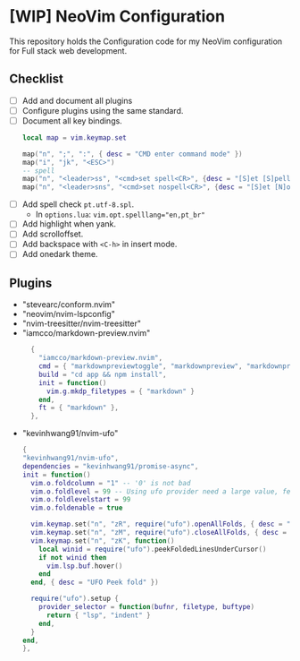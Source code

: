 # [WIP] NeoVim Configuration

This repository holds the Configuration code for my NeoVim configuration for Full stack web development.

## Checklist
- [ ] Add and document all plugins
- [ ] Configure plugins using the same standard.
- [ ] Document all key bindings.
    ```lua
    local map = vim.keymap.set

    map("n", ";", ":", { desc = "CMD enter command mode" })
    map("i", "jk", "<ESC>")
    -- spell
    map("n", "<leader>ss", "<cmd>set spell<CR>", {desc = "[S]et [S]pell"})
    map("n", "<leader>sns", "<cmd>set nospell<CR>", {desc = "[S]et [N]o [S]pell"})
    ```
- [ ] Add spell check `pt.utf-8.spl`.
    - In `options.lua`: `vim.opt.spelllang="en,pt_br"`
- [ ] Add highlight when yank.
- [ ] Add scrolloffset.
- [ ] Add backspace with `<C-h>` in insert mode.
- [ ] Add onedark theme.
## Plugins

- "stevearc/conform.nvim"
- "neovim/nvim-lspconfig"
- "nvim-treesitter/nvim-treesitter"
- "iamcco/markdown-preview.nvim"
    ```lua
      {
        "iamcco/markdown-preview.nvim",
        cmd = { "markdownpreviewtoggle", "markdownpreview", "markdownpreviewstop" },
        build = "cd app && npm install",
        init = function()
          vim.g.mkdp_filetypes = { "markdown" }
        end,
        ft = { "markdown" },
      },
   ```
- "kevinhwang91/nvim-ufo"
    ```lua
  {
    "kevinhwang91/nvim-ufo",
    dependencies = "kevinhwang91/promise-async",
    init = function()
      vim.o.foldcolumn = "1" -- '0' is not bad
      vim.o.foldlevel = 99 -- Using ufo provider need a large value, feel free to decrease the value
      vim.o.foldlevelstart = 99
      vim.o.foldenable = true

      vim.keymap.set("n", "zR", require("ufo").openAllFolds, { desc = "UFO Open All folds" })
      vim.keymap.set("n", "zM", require("ufo").closeAllFolds, { desc = "UFO Close All folds" })
      vim.keymap.set("n", "zK", function()
        local winid = require("ufo").peekFoldedLinesUnderCursor()
        if not winid then
          vim.lsp.buf.hover()
        end
      end, { desc = "UFO Peek fold" })

      require("ufo").setup {
        provider_selector = function(bufnr, filetype, buftype)
          return { "lsp", "indent" }
        end,
      }
    end,
  },
    ```
